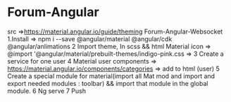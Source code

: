 # Forum-Angular

src =>https://material.angular.io/guide/theming
Forum-Angular-Websocket
1.Install
=> npm i --save @angular/material @angular/cdk @angular/anlimations
2 Import theme, In scss && html Material icon
=> @import '@angular/material/prebuilt-themes/indigo-pink.css
=> <link href="https://fonts.googleapis.com/icon?family=Material+Icons" rel="stylesheet">
3 Create a service for one user
4 Material user components => https://material.angular.io/components/categories
=> add to html (user)<mat-toolbar>
5 Create a special module for material(import all Mat mod and import and export needed modules : toolbar) && import that module in the global module.
6 Ng serve
7 Push
